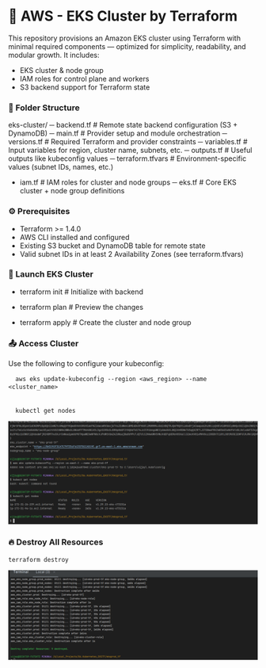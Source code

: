 # 🚀 AWS - EKS Cluster by Terraform

This repository provisions an Amazon EKS cluster using Terraform with minimal required components — optimized for simplicity, readability, and modular growth. It includes:
- EKS cluster & node group
- IAM roles for control plane and workers
- S3 backend support for Terraform state



### 📁 Folder Structure


eks-cluster/
─ backend.tf 					# Remote state backend configuration (S3 + DynamoDB) 
─ main.tf						 # Provider setup and module orchestration 
─ versions.tf 					# Required Terraform and provider constraints
─ variables.tf 					# Input variables for region, cluster name, subnets, etc. 
─ outputs.tf					 # Useful outputs like kubeconfig values
─ terraform.tfvars 				# Environment-specific values (subnet IDs, names, etc.) 
- iam.tf 						# IAM roles for cluster and node groups
─ eks.tf						 # Core EKS cluster + node group definitions                             


###  ⚙️ Prerequisites
- Terraform >= 1.4.0
- AWS CLI installed and configured
- Existing S3 bucket and DynamoDB table for remote state
- Valid subnet IDs in at least 2 Availability Zones (see terraform.tfvars)

### 🏁 Launch EKS Cluster
- terraform init        # Initialize with backend


- terraform plan        # Preview the changes


- terraform apply       # Create the cluster and node group



### 📤 Access Cluster

Use the following to configure your kubeconfig:


      aws eks update-kubeconfig --region <aws_region> --name <cluster_name>                

      
      kubectl get nodes

![Access Cluster](eksvalidate.png)


### 🔥 Destroy All Resources

    terraform destroy

![Destroy All Resources](eksdetsory.png)




